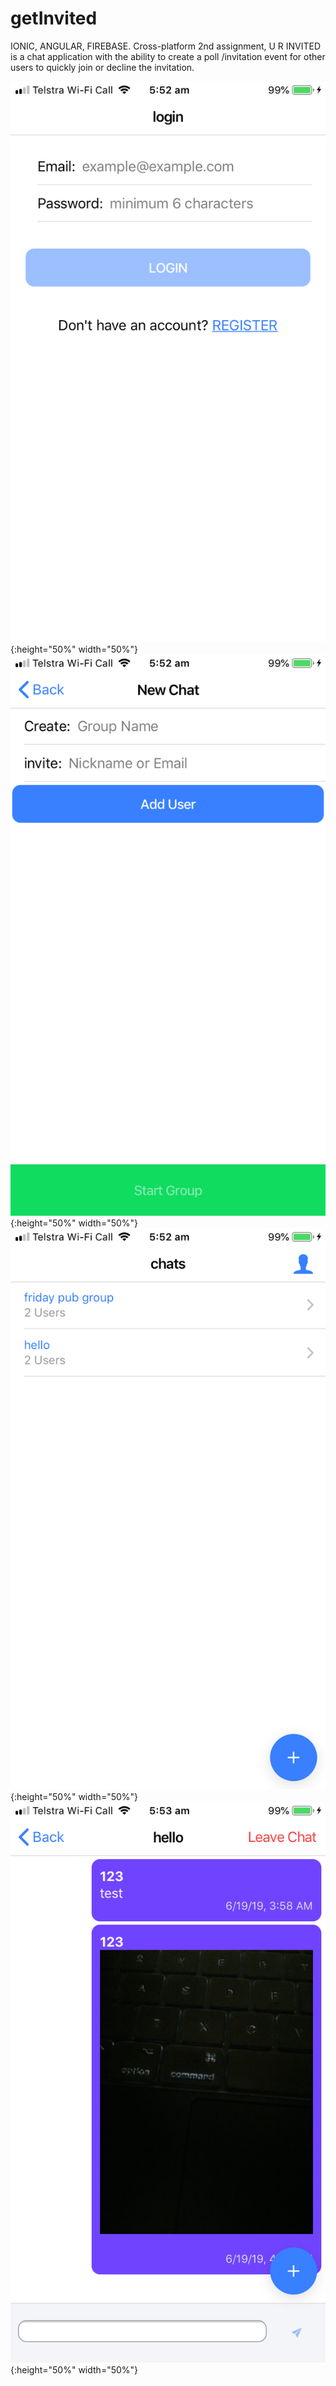 # getInvited
IONIC, ANGULAR, FIREBASE. Cross-platform 2nd assignment, U R INVITED is a chat application with the ability to create a poll /invitation event for other users to quickly join or decline the invitation.

![images](https://github.com/purich-puri/getInvited/blob/master/src/assets/unnamed.png){:height="50%" width="50%"}
![images](https://github.com/purich-puri/getInvited/blob/master/src/assets/unnamed%20(1).png){:height="50%" width="50%"}
![images](https://github.com/purich-puri/getInvited/blob/master/src/assets/unnamed%20(2).png){:height="50%" width="50%"}
![images](https://github.com/purich-puri/getInvited/blob/master/src/assets/unnamed%20(3).png){:height="50%" width="50%"}
